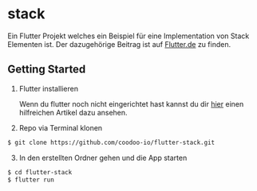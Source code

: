 # stack

Ein Flutter Projekt welches ein Beispiel für eine Implementation von Stack Elementen ist. Der dazugehörige Beitrag ist auf [Flutter.de](https://flutter.de/artikel/elemente-in-flutter-stapeln-mit-stack-element.html) zu finden.

## Getting Started

1. Flutter installieren

    Wenn du flutter noch nicht eingerichtet hast kannst du dir [hier](https://flutter.de/artikel/flutter-entwicklungsumgebung-einrichten.html) einen hilfreichen Artikel dazu ansehen.

2. Repo via Terminal klonen
```bash
$ git clone https://github.com/coodoo-io/flutter-stack.git
```

3. In den erstellten Ordner gehen und die App starten
```bash
$ cd flutter-stack
$ flutter run
```